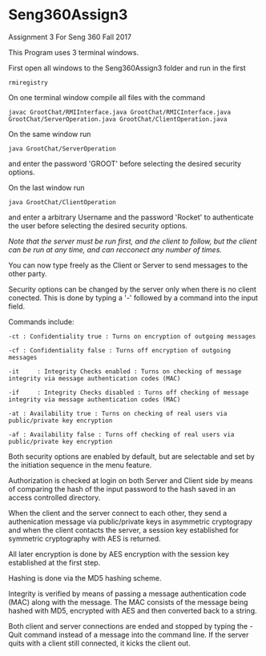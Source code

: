 # Seng360Assign3
Assignment 3 For Seng 360 Fall 2017

This Program uses 3 terminal windows.

First open all windows to the Seng360Assign3 folder and run in the first

	rmiregistry

On one terminal window compile all files with the command 

	javac GrootChat/RMIInterface.java GrootChat/RMICInterface.java GrootChat/ServerOperation.java GrootChat/ClientOperation.java

On the same window run 

	java GrootChat/ServerOperation

and enter the password 'GROOT' before selecting the desired security options.

On the last window run 

	java GrootChat/ClientOperation 

and enter a arbitrary Username and the password 'Rocket' to authenticate the user before selecting the desired security options.

*Note that the server must be run first, and the client to follow, but the client can be run at any time, and can recconect any number of times.*


You can now type freely as the Client or Server to send messages to the other party.

Security options can be changed by the server only when there is no client conected.
This is done by typing a '-' followed by a command into the input field.

Commands include:

	-ct	: Confidentiality true : Turns on encryption of outgoing messages

	-cf	: Confidentiality false : Turns off encryption of outgoing messages

	-it 	: Integrity Checks enabled : Turns on checking of message integrity via message authentication codes (MAC)

	-if 	: Integrity Checks disabled : Turns off checking of message integrity via message authentication codes (MAC)

	-at	: Availability true : Turns on checking of real users via public/private key encryption

	-af	: Availability false : Turns off checking of real users via public/private key encryption

Both security options are enabled by default, but are selectable and set by the initiation sequence in the menu feature.

Authorization is checked at login on both Server and Client side by means of comparing the hash of the input password to the hash saved in an access controlled directory.

When the client and the server connect to each other, they send a authenication message via public/private keys in asymmetric cryptograpy and when the client contacts the server, a session key established for symmetric cryptography with AES is returned.

All later encryption is done by AES encryption with the session key established at the first step.

Hashing is done via the MD5 hashing scheme.

Integrity is verified by means of passing a message authentication code (MAC)  along with the message. The MAC consists of the message being hashed with MD5, encrypted with AES and then converted back to a string. 

Both client and server connections are ended and stopped by typing the -Quit command instead of a message into the command line. If the server quits with a client still connected, it kicks the client out.
